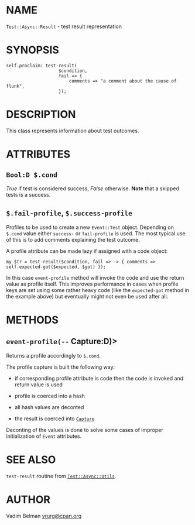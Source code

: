NAME
====



`Test::Async::Result` - test result representation

SYNOPSIS
========



    self.proclaim: test-result(
                        $condition, 
                        fail => {
                            comments => "a comment about the cause of flunk",
                        });

DESCRIPTION
===========



This class represents information about test outcomes.

ATTRIBUTES
==========



`Bool:D $.cond`
---------------

*True* if test is considered success, *False* otherwise. **Note** that a skipped tests is a success.

`$.fail-profile`, `$.success-profile`
-------------------------------------

Profiles to be used to create a new `Event::Test` object. Depending on `$.cond` value either `success-` or `fail-profile` is used. The most typical use of this is to add comments explaining the test outcome.

A profile attribute can be made lazy if assigned with a code object:

    my $tr = test-result($condition, fail => -> { comments => self.expected-got($expected, $got) });

In this case `event-profile` method will invoke the code and use the return value as profile itself. This improves performance in cases when profile keys are set using some rather heavy code (like the `expected-got` method in the example above) but eventually might not even be used after all.

METHODS
=======



`event-profile(--` Capture:D)>
------------------------------

Returns a profile accordingly to `$.cond`.

The profile capture is built the following way:

  * if corresponding profile attribute is code then the code is invoked and return value is used

  * profile is coerced into a hash

  * all hash values are deconted

  * the result is coerced into [`Capture`](https://docs.raku.org/type/Capture)

Deconting of the values is done to solve some cases of improper initialization of `Event` attributes.

SEE ALSO
========

`test-result` routine from [`Test::Async::Utils`](https://github.com/vrurg/raku-Test-Async/blob/v0.0.16/docs/md/Test/Async/Utils.md).

AUTHOR
======

Vadim Belman <vrurg@cpan.org>

